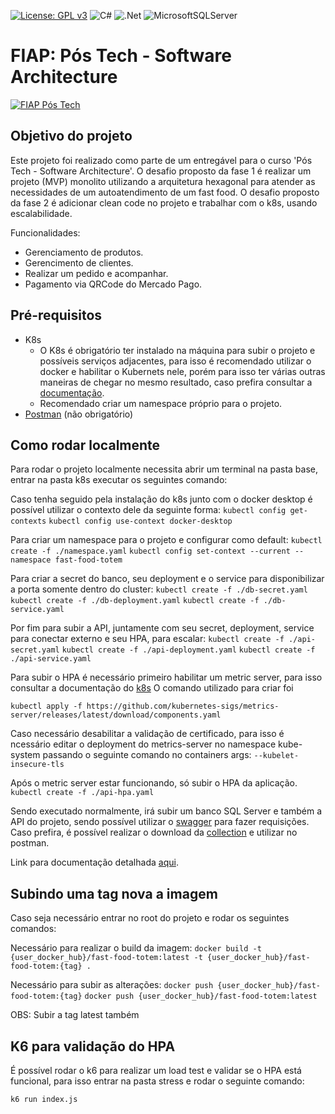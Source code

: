 [![License: GPL v3](https://img.shields.io/badge/License-GPLv3-blue.svg)](https://www.gnu.org/licenses/gpl-3.0)
![C#](https://img.shields.io/badge/c%23-%23239120.svg?style=for-the-badge&logo=c-sharp&logoColor=white)
![.Net](https://img.shields.io/badge/.NET-5C2D91?style=for-the-badge&logo=.net&logoColor=white)
![MicrosoftSQLServer](https://img.shields.io/badge/Microsoft%20SQL%20Server-CC2927?style=for-the-badge&logo=microsoft%20sql%20server&logoColor=white)

# FIAP: Pós Tech - Software Architecture

[![FIAP Pós Tech](https://postech.fiap.com.br/imgs/imgshare.png)](https://postech.fiap.com.br/?gad_source=1&gclid=Cj0KCQjwhfipBhCqARIsAH9msbmkyFZTmYIBomPCo-sGkBPLiiZYAkvTmM1Kx-QjwmYs3_NhyPKvP44aAtdZEALw_wcB)

## Objetivo do projeto
Este projeto foi realizado como parte de um entregável para o curso 'Pós Tech - Software Architecture'.
O desafio proposto da fase 1 é realizar um projeto (MVP) monolito utilizando a arquitetura hexagonal para atender as necessidades de um autoatendimento de um fast food.
O desafio proposto da fase 2 é adicionar clean code no projeto e trabalhar com o k8s, usando escalabilidade.


Funcionalidades:
* Gerenciamento de produtos.
* Gerencimento de clientes.
* Realizar um pedido e acompanhar.
* Pagamento via QRCode do Mercado Pago.

## Pré-requisitos
* K8s							
	* O K8s é obrigatório ter instalado na máquina para subir o projeto e possíveis serviços adjacentes, para isso é recomendado utilizar o docker e habilitar o Kubernets nele, porém para isso ter várias outras maneiras de chegar no mesmo resultado, caso prefira consultar a [documentação](https://docs.docker.com/desktop/kubernetes/).
	* Recomendado criar um namespace próprio para o projeto.
* [Postman](https://www.postman.com/downloads/) (não obrigatório)

## Como rodar localmente
Para rodar o projeto localmente necessita abrir um terminal na pasta base, entrar na pasta k8s executar os seguintes comando:

Caso tenha seguido pela instalação do k8s junto com o docker desktop é possível utilizar o contexto dele da seguinte forma:
```kubectl config get-contexts```
```kubectl config use-context docker-desktop```

Para criar um namespace para o projeto e configurar como default:
```kubectl create -f ./namespace.yaml```
```kubectl config set-context --current --namespace fast-food-totem```

Para criar a secret do banco, seu deployment e o service para disponibilizar a porta somente dentro do cluster:
```kubectl create -f ./db-secret.yaml```
```kubectl create -f ./db-deployment.yaml```
```kubectl create -f ./db-service.yaml```

Por fim para subir a API, juntamente com seu secret, deployment, service para conectar externo e seu HPA, para escalar:
```kubectl create -f ./api-secret.yaml```
```kubectl create -f ./api-deployment.yaml```
```kubectl create -f ./api-service.yaml```

Para subir o HPA é necessário primeiro habilitar um metric server, para isso consultar a documentação do [k8s](https://github.com/kubernetes-sigs/metrics-server)
O comando utilizado para criar foi

```kubectl apply -f https://github.com/kubernetes-sigs/metrics-server/releases/latest/download/components.yaml```

Caso necessário desabilitar a validação de certificado, para isso é ncessário editar o deployment do metrics-server no namespace kube-system passando o seguinte comando no containers args:
```--kubelet-insecure-tls```

Após o metric server estar funcionando, só subir o HPA da aplicação.
```kubectl create -f ./api-hpa.yaml```

Sendo executado normalmente, irá subir um banco SQL Server e também a API do projeto, sendo possível utilizar o [swagger](http://localhost:8080/swagger/index.html) para fazer requisições.
Caso prefira, é possível realizar o download da [collection](https://github.com/postech-fiap-4soat-g01/FastFoodTotem/blob/main/FastFoodTotem%20-%20Jornada%20dos%20Usu%C3%A1rios.postman_collection.json) e utilizar no postman.

Link para documentação detalhada [aqui](https://docs.google.com/document/d/1YhRbWbEMPwUHi4J2lIz5dQMwZ6KrRzot/edit?usp=sharing&ouid=109865710704677504404&rtpof=true&sd=true).

## Subindo uma tag nova a imagem
Caso seja necessário entrar no root do projeto e rodar os seguintes comandos:

Necessário para realizar o build da imagem:
```docker build -t {user_docker_hub}/fast-food-totem:latest -t {user_docker_hub}/fast-food-totem:{tag} .```

Necessário para subir as alterações:
```docker push {user_docker_hub}/fast-food-totem:{tag}```
```docker push {user_docker_hub}/fast-food-totem:latest```

OBS: Subir a tag latest também

## K6 para validação do HPA
É possível rodar o k6 para realizar um load test e validar se o HPA está funcional, para isso entrar na pasta stress e rodar o seguinte comando:

```k6 run index.js```